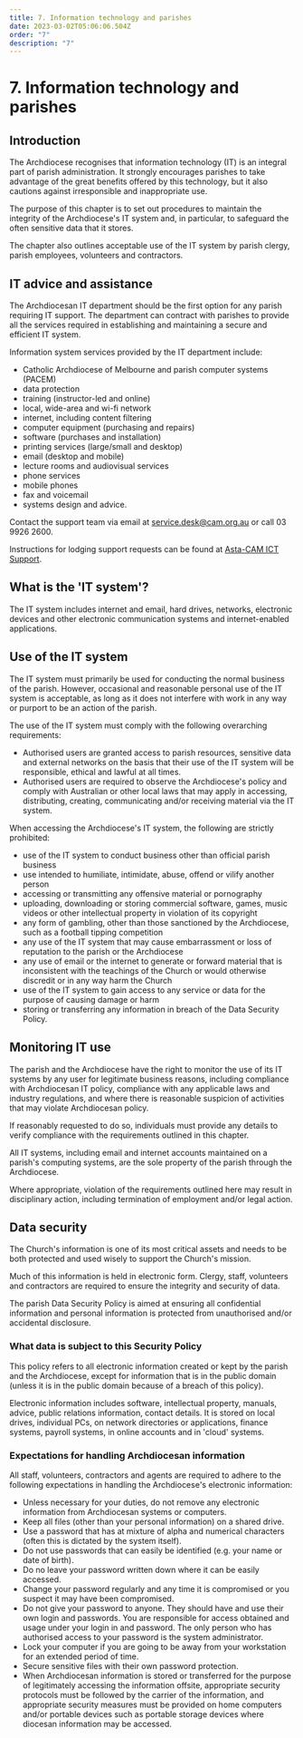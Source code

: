 ```yaml
---
title: 7. Information technology and parishes
date: 2023-03-02T05:06:06.504Z
order: "7"
description: "7"
---
```

# 7. Information technology and parishes

## Introduction

The Archdiocese recognises that information technology (IT) is an integral part of parish administration. It strongly encourages parishes to take advantage of the great benefits offered by this technology, but it also cautions against irresponsible and inappropriate use.

The purpose of this chapter is to set out procedures to maintain the integrity of the Archdiocese's IT system and, in particular, to safeguard the often sensitive data that it stores.

The chapter also outlines acceptable use of the IT system by parish clergy, parish employees, volunteers and contractors.

## IT advice and assistance

The Archdiocesan IT department should be the first option for any parish requiring IT support. The department can contract with parishes to provide all the services required in establishing and maintaining a secure and efficient IT system.

Information system services provided by the IT department include:

- Catholic Archdiocese of Melbourne and parish computer systems (PACEM)
- data protection
- training (instructor-led and online)
- local, wide-area and wi-fi network
- internet, including content filtering
- computer equipment (purchasing and repairs)
- software (purchases and installation)
- printing services (large/small and desktop)
- email (desktop and mobile)
- lecture rooms and audiovisual services
- phone services
- mobile phones
- fax and voicemail
- systems design and advice.

Contact the support team via email at [service.desk@cam.org.au](mailto:service.desk@cam.org.au) or call 03 9926 2600.

Instructions for lodging support requests can be found at [Asta-CAM ICT Support](https://camorgau.sharepoint.com/sites/PAH-IT).

## What is the 'IT system'?

The IT system includes internet and email, hard drives, networks, electronic devices and other electronic communication systems and internet-enabled applications.

## Use of the IT system

The IT system must primarily be used for conducting the normal business of the parish. However, occasional and reasonable personal use of the IT system is acceptable, as long as it does not interfere with work in any way or purport to be an action of the parish.

The use of the IT system must comply with the following overarching requirements:

- Authorised users are granted access to parish resources, sensitive data and external networks on the basis that their use of the IT system will be responsible, ethical and lawful at all times.
- Authorised users are required to observe the Archdiocese's policy and comply with Australian or other local laws that may apply in accessing, distributing, creating, communicating and/or receiving material via the IT system.

When accessing the Archdiocese's IT system, the following are strictly prohibited:

- use of the IT system to conduct business other than official parish business
- use intended to humiliate, intimidate, abuse, offend or vilify another person
- accessing or transmitting any offensive material or pornography
- uploading, downloading or storing commercial software, games, music videos or other intellectual property in violation of its copyright
- any form of gambling, other than those sanctioned by the Archdiocese, such as a football tipping competition
- any use of the IT system that may cause embarrassment or loss of reputation to the parish or the Archdiocese
- any use of email or the internet to generate or forward material that is inconsistent with the teachings of the Church or would otherwise discredit or in any way harm the Church
- use of the IT system to gain access to any service or data for the purpose of causing damage or harm
- storing or transferring any information in breach of the Data Security Policy.

## Monitoring IT use

The parish and the Archdiocese have the right to monitor the use of its IT systems by any user for legitimate business reasons, including compliance with Archdiocesan IT policy, compliance with any applicable laws and industry regulations, and where there is reasonable suspicion of activities that may violate Archdiocesan policy.

If reasonably requested to do so, individuals must provide any details to verify compliance with the requirements outlined in this chapter.

All IT systems, including email and internet accounts maintained on a parish's computing systems, are the sole property of the parish through the Archdiocese.

Where appropriate, violation of the requirements outlined here may result in disciplinary action, including termination of employment and/or legal action.

## Data security

The Church's information is one of its most critical assets and needs to be both protected and used wisely to support the Church's mission.

Much of this information is held in electronic form. Clergy, staff, volunteers and contractors are required to ensure the integrity and security of data.

The parish Data Security Policy is aimed at ensuring all confidential information and personal information is protected from unauthorised and/or accidental disclosure.

### What data is subject to this Security Policy

This policy refers to all electronic information created or kept by the parish and the Archdiocese, except for information that is in the public domain (unless it is in the public domain because of a breach of this policy).

Electronic information includes software, intellectual property, manuals, advice, public relations information, contact details. It is stored on local drives, individual PCs, on network directories or applications, finance systems, payroll systems, in online accounts and in 'cloud' systems.

### Expectations for handling Archdiocesan information

All staff, volunteers, contractors and agents are required to adhere to the following expectations in handling the Archdiocese's electronic information:

- Unless necessary for your duties, do not remove any electronic information from Archdiocesan systems or computers.
- Keep all files (other than your personal information) on a shared drive.
- Use a password that has at mixture of alpha and numerical characters (often this is dictated by the system itself).
- Do not use passwords that can easily be identified (e.g. your name or date of birth).
- Do no leave your password written down where it can be easily accessed.
- Change your password regularly and any time it is compromised or you suspect it may have been compromised.
- Do not give your password to anyone. They should have and use their own login and passwords. You are responsible for access obtained and usage under your login in and password. The only person who has authorised access to your password is the system administrator.
- Lock your computer if you are going to be away from your workstation for an extended period of time.
- Secure sensitive files with their own password protection.
- When Archdiocesan information is stored or transferred for the purpose of legitimately accessing the information offsite, appropriate security protocols must be followed by the carrier of the information, and appropriate security measures must be provided on home computers and/or portable devices such as portable storage devices where diocesan information may be accessed.
